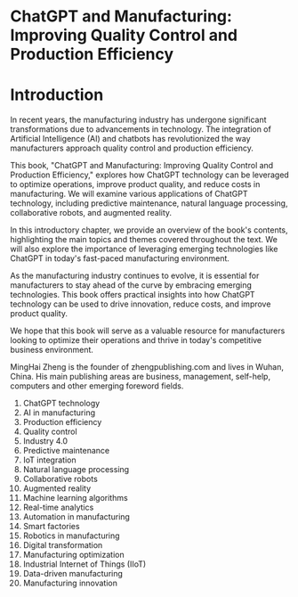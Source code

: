 # ChatGPT and Manufacturing: Improving Quality Control and Production Efficiency

# Introduction

In recent years, the manufacturing industry has undergone significant transformations due to advancements in technology. The integration of Artificial Intelligence (AI) and chatbots has revolutionized the way manufacturers approach quality control and production efficiency.

This book, "ChatGPT and Manufacturing: Improving Quality Control and Production Efficiency," explores how ChatGPT technology can be leveraged to optimize operations, improve product quality, and reduce costs in manufacturing. We will examine various applications of ChatGPT technology, including predictive maintenance, natural language processing, collaborative robots, and augmented reality.

In this introductory chapter, we provide an overview of the book's contents, highlighting the main topics and themes covered throughout the text. We will also explore the importance of leveraging emerging technologies like ChatGPT in today's fast-paced manufacturing environment.

As the manufacturing industry continues to evolve, it is essential for manufacturers to stay ahead of the curve by embracing emerging technologies. This book offers practical insights into how ChatGPT technology can be used to drive innovation, reduce costs, and improve product quality.

We hope that this book will serve as a valuable resource for manufacturers looking to optimize their operations and thrive in today's competitive business environment.

MingHai Zheng is the founder of zhengpublishing.com and lives in Wuhan, China. His main publishing areas are business, management, self-help, computers and other emerging foreword fields.



1. ChatGPT technology
2. AI in manufacturing
3. Production efficiency
4. Quality control
5. Industry 4.0
6. Predictive maintenance
7. IoT integration
8. Natural language processing
9. Collaborative robots
10. Augmented reality
11. Machine learning algorithms
12. Real-time analytics
13. Automation in manufacturing
14. Smart factories
15. Robotics in manufacturing
16. Digital transformation
17. Manufacturing optimization
18. Industrial Internet of Things (IIoT)
19. Data-driven manufacturing
20. Manufacturing innovation

